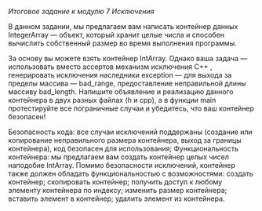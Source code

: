 *Итоговое задание к модулю 7 Исключения*

В данном задании, мы предлагаем вам написать контейнер данных IntegerArray — объект, который хранит целые числа и способен вычислить собственный размер во время выполнения программы.

За основу вы можете взять контейнер IntArray. Однако ваша задача — использовать вместо ассертов механизм исключения C++ , генерировать исключения наследники exception — для выхода за пределы массива — bad_range, предоставление неправильной длины массиву bad_length. Напишите объявление и реализацию данного контейнера в двух разных файлах (h и сpp), а в функции main протестируйте все пограничные случаи и убедитесь, что ваш контейнер безопасен!

Безопасность кода: все случаи исключений поддержаны (создание или копирование неправильного размера контейнера, выход за границы контейнера), код безопасен для использования;
Функциональность контейнера: мы предлагаем вам создать контейнер целых чисел наподобие IntArray. Помимо безопасности исключений, контейнер также должен обладать функциональностью с возможностями:
создать контейнер;
скопировать контейнер;
получить доступ к любому элементу контейнера по индексу;
изменить размер контейнера;
вставить элемент в контейнер;
удалить элемент из контейнера.
